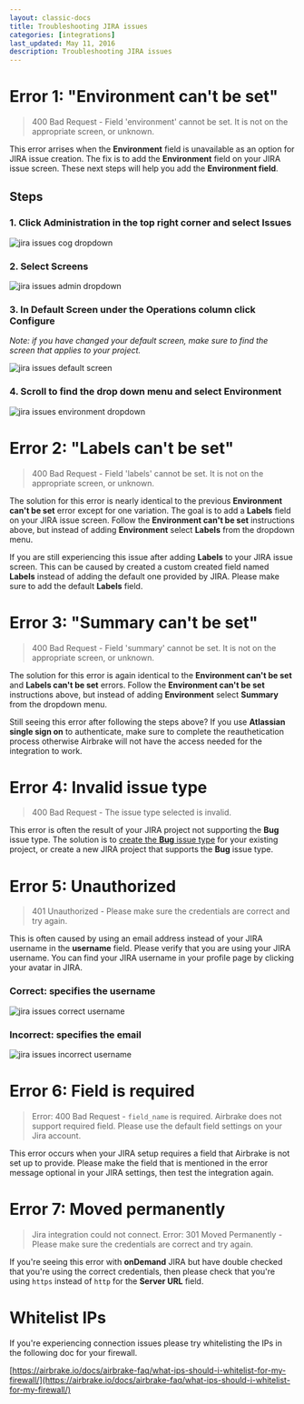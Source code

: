 ```yaml
---
layout: classic-docs
title: Troubleshooting JIRA issues
categories: [integrations]
last_updated: May 11, 2016
description: Troubleshooting JIRA issues
---
```


# Error 1: "Environment can't be set"

>400 Bad Request - Field 'environment' cannot be set. It is not on the appropriate screen, or unknown.

This error arrises when the **Environment** field is unavailable as an option
for JIRA issue creation.
The fix is to add the **Environment** field on your JIRA issue screen. These
next steps will help you add the **Environment field**.

## Steps

### 1. Click **Administration** in the top right corner and select **Issues**

![jira issues cog dropdown](/docs/assets/img/docs/integrations/jira_issues_cog_dropdown.png)

### 2. Select **Screens**

![jira issues admin dropdown](/docs/assets/img/docs/integrations/jira_issues_admin_dropdown.png)

### 3. In **Default Screen** under the **Operations** column click **Configure**
*Note: if you have changed your default screen, make sure to find the screen
that applies to your project.*

![jira issues default screen](/docs/assets/img/docs/integrations/jira_issues_default_screen.png)

### 4. Scroll to find the drop down menu and select **Environment**

![jira issues environment dropdown](/docs/assets/img/docs/integrations/jira_issues_environment_dropdown.png)

# Error 2: "Labels can't be set"

>400 Bad Request - Field 'labels' cannot be set. It is not on the appropriate screen, or unknown.

The solution for this error is nearly identical to the previous **Environment
can't be set** error except for one variation. The goal is to add a **Labels**
field on your JIRA issue screen. Follow the **Environment can't be set**
instructions above, but instead of adding **Environment** select **Labels**
from the dropdown menu.

If you are still experiencing this issue after adding **Labels** to your JIRA
issue screen. This can be caused by created a custom created field named
**Labels** instead of adding the default one provided by JIRA.
Please make sure to add the default **Labels** field.

# Error 3: "Summary can't be set"

>400 Bad Request - Field 'summary' cannot be set. It is not on the appropriate screen, or unknown.

The solution for this error is again identical to the **Environment can't be set**
and **Labels can't be set** errors. Follow the **Environment can't be set**
instructions above, but instead of adding **Environment** select **Summary**
from the dropdown menu.

Still seeing this error after following the steps above? If you use **Atlassian
single sign on** to authenticate, make sure to complete the reauthetication
process otherwise Airbrake will not have the access needed for the integration
to work.

# Error 4: Invalid issue type

>400 Bad Request - The issue type selected is invalid.

This error is often the result of your JIRA project not supporting the
**Bug** issue type.
The solution is to [create the **Bug** issue
type](https://confluence.atlassian.com/jira/defining-issue-type-field-values-185729517.html)
for your existing project, or create a new JIRA project that supports the
**Bug** issue type.

# Error 5: Unauthorized

>401 Unauthorized - Please make sure the credentials are correct and try again.

This is often caused by using an email address instead of your JIRA username in
the **username** field.  Please verify that you are using your JIRA username.
You can find your JIRA username in your profile page by clicking your avatar in
JIRA.

### Correct: specifies the username
![jira issues correct username](/docs/assets/img/docs/integrations/jira_issues_correct_username.png)

### Incorrect: specifies the email
![jira issues incorrect username](/docs/assets/img/docs/integrations/jira_issues_incorrect_username.png)

# Error 6: Field is required

>Error: 400 Bad Request - `field_name` is required. Airbrake does not support required field. Please use the default field settings on your Jira account.

This error occurs when your JIRA setup requires a field that Airbrake is not set
up to provide. Please make the field that is mentioned in the error message
optional in your JIRA settings, then test the integration again.

# Error 7: Moved permanently

>Jira integration could not connect. Error: 301 Moved Permanently - Please make sure the credentials are correct and try again.

If you're seeing this error with **onDemand** JIRA but have double checked that
you're using the correct credentials, then please check that you're using
`https` instead of `http` for the **Server URL** field.

# Whitelist IPs

If you're experiencing connection issues please try whitelisting the IPs in the
following doc for your firewall.

[https://airbrake.io/docs/airbrake-faq/what-ips-should-i-whitelist-for-my-firewall/](https://airbrake.io/docs/airbrake-faq/what-ips-should-i-whitelist-for-my-firewall/)
